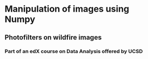 # Manipulation of images using Numpy
  ## Photofilters on wildfire images
  ### Part of an edX course on Data Analysis offered by UCSD
